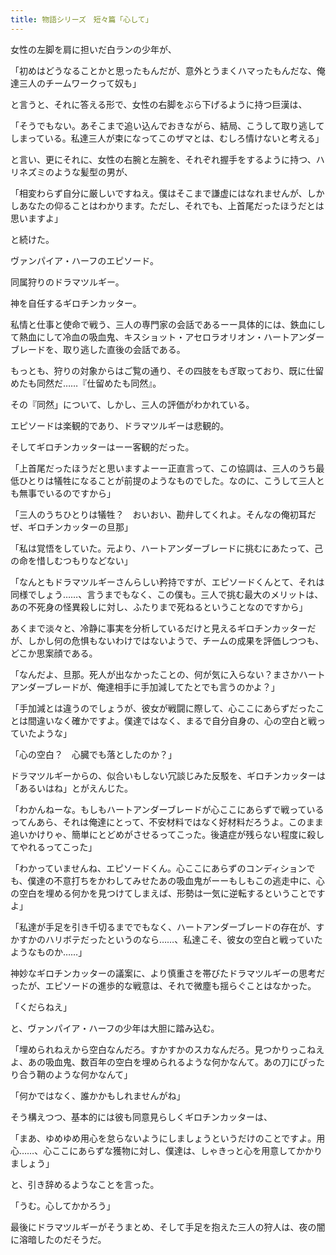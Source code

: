 ```yaml
---
title: 物語シリーズ　短々篇「心して」
---
```


女性の左脚を肩に担いだ白ランの少年が、

「初めはどうなることかと思ったもんだが、意外とうまくハマったもんだな、俺達三人のチームワークって奴も」

と言うと、それに答える形で、女性の右脚をぶら下げるように持つ巨漢は、

「そうでもない。あそこまで追い込んでおきながら、結局、こうして取り逃してしまっている。私達三人が束になってこのザマとは、むしろ情けないと考える」

と言い、更にそれに、女性の右腕と左腕を、それぞれ握手をするように持つ、ハリネズミのような髪型の男が、

「相変わらず自分に厳しいですねえ。僕はそこまで謙虚にはなれませんが、しかしあなたの仰ることはわかります。ただし、それでも、上首尾だったほうだとは思いますよ」

と続けた。

ヴァンパイア・ハーフのエピソード。

同属狩りのドラマツルギー。

神を自任するギロチンカッター。

私情と仕事と使命で戦う、三人の専門家の会話であるーー具体的には、鉄血にして熱血にして冷血の吸血鬼、キスショット・アセロラオリオン・ハートアンダーブレードを、取り逃した直後の会話である。

もっとも、狩りの対象からはご覧の通り、その四肢をもぎ取っており、既に仕留めたも同然だ……『仕留めたも同然』。

その『同然」について、しかし、三人の評価がわかれている。

エピソードは楽観的であり、ドラマツルギーは悲観的。

そしてギロチンカッターはーー客観的だった。

「上首尾だったほうだと思いますよーー正直言って、この協調は、三人のうち最低ひとりは犠牲になることが前提のようなものでした。なのに、こうして三人とも無事でいるのですから」

「三人のうちひとりは犠牲？　おいおい、勘弁してくれよ。そんなの俺初耳だぜ、ギロチンカッターの旦那」

「私は覚悟をしていた。元より、ハートアンダーブレードに挑むにあたって、己の命を惜しむつもりなどない」

「なんともドラマツルギーさんらしい矜持ですが、エピソードくんとて、それは同様でしょう……、言うまでもなく、この僕も。三人で挑む最大のメリットは、あの不死身の怪異殺しに対し、ふたりまで死ねるということなのですから」

あくまで淡々と、冷静に事実を分析しているだけと見えるギロチンカッターだが、しかし何の危惧もないわけではないようで、チームの成果を評価しつつも、どこか思案顔である。

「なんだよ、旦那。死人が出なかったことの、何が気に入らない？まさかハートアンダーブレードが、俺達相手に手加減してたとでも言うのかよ？」

「手加減とは違うのでしょうが、彼女が戦闘に際して、心ここにあらずだったことは間違いなく確かですよ。僕達ではなく、まるで自分自身の、心の空白と戦っていたような」

「心の空白？　心臓でも落としたのか？」

ドラマツルギーからの、似合いもしない冗談じみた反駁を、ギロチンカッターは「あるいはね」とがえんじた。

「わかんねーな。もしもハートアンダーブレードが心ここにあらずで戦っているってんあら、それは俺達にとって、不安材料ではなく好材料だろうよ。このまま追いかけりゃ、簡単にとどめがさせるってこった。後遺症が残らない程度に殺してやれるってこった」

「わかっていませんね、エピソードくん。心ここにあらずのコンディションでも、僕達の不意打ちをかわしてみせたあの吸血鬼がーーもしもこの逃走中に、心の空白を埋める何かを見つけてしまえば、形勢は一気に逆転するということですよ」

「私達が手足を引き千切るまででもなく、ハートアンダーブレードの存在が、すかすかのハリボテだったというのなら……、私達こそ、彼女の空白と戦っていたようなものか……」

神妙なギロチンカッターの議案に、より慎重さを帯びたドラマツルギーの思考だったが、エピソードの進歩的な戦意は、それで微塵も揺らぐことはなかった。

「くだらねえ」

と、ヴァンパイア・ハーフの少年は大胆に踏み込む。

「埋められねえから空白なんだろ。すかすかのスカなんだろ。見つかりっこねえよ、あの吸血鬼、数百年の空白を埋められるような何かなんて。あの刀にぴったり合う鞘のような何かなんて」

「何かではなく、誰かかもしれませんがね」

そう構えつつ、基本的には彼も同意見らしくギロチンカッターは、

「まあ、ゆめゆめ用心を怠らないようにしましょうというだけのことですよ。用心……、心ここにあらずな獲物に対し、僕達は、しゃきっと心を用意してかかりましょう」

と、引き辞めるようなことを言った。

「うむ。心してかかろう」

最後にドラマツルギーがそうまとめ、そして手足を抱えた三人の狩人は、夜の闇に溶暗したのだそうだ。
